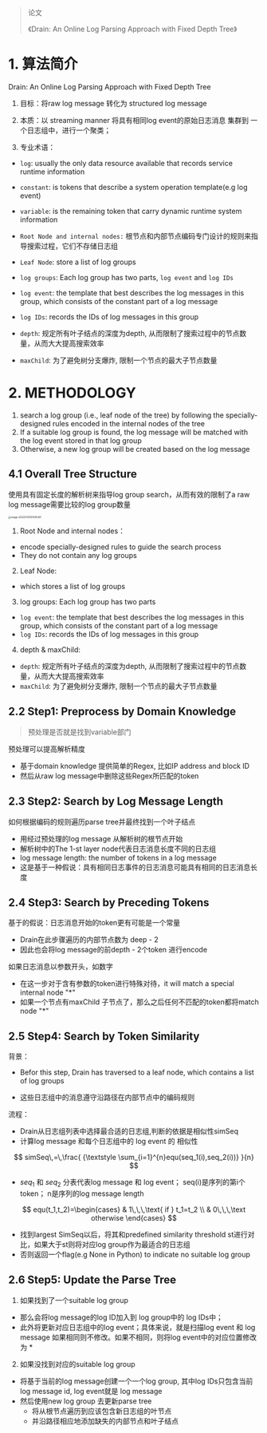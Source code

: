

>论文
>
>《Drain: An Online Log Parsing Approach with Fixed Depth Tree》

# 1. 算法简介

Drain: An Online Log Parsing Approach with Fixed Depth Tree

1. 目标：将raw log message 转化为 structured log message

2. 本质：以 streaming manner 将具有相同log event的原始日志消息 集群到 一个日志组中，进行一个聚类；

3. 专业术语：

- `log`: usually the only data resource available that records service runtime information

- `constant`: is tokens that describe a system operation template(e.g log event)

- `variable`: is the remaining token that carry dynamic runtime system information
- `Root Node and internal nodes:` 根节点和内部节点编码专门设计的规则来指导搜索过程，它们不存储日志组
- `Leaf Node`: store a list of log groups
- `log groups`: Each log group has two parts, `log event` and `log IDs`
- `log event`:  the template that best describes the log messages in this group, which consists of the constant part of a log message
- `log IDs`:    records the IDs of log messages in this group
- `depth`: 规定所有叶子结点的深度为depth, 从而限制了搜索过程中的节点数量，从而大大提高搜索效率
- `maxChild`: 为了避免树分支爆炸, 限制一个节点的最大子节点数量

# 2. METHODOLOGY

1. search a log group (i.e., leaf node of the tree) by following the specially-designed rules encoded in the internal nodes of the tree
2. If a suitable log group is found, the log message will be matched with the log event stored in that log group
3. Otherwise, a new log group will be created based on the log message

## 4.1 Overall Tree Structure

使用具有固定长度的解析树来指导log group search，从而有效的限制了a raw log message需要比较的log group数量

<img src="/Users/alkaid/Library/Application Support/typora-user-images/image-20220729121006367.png" alt="image-20220729121006367" style="zoom: 33%;" />

1. Root Node and internal nodes：

- encode specially-designed rules to guide the search process
- They do not contain any log groups

2. Leaf Node: 

- which stores a list of log groups

3. log groups: Each log group has two parts

- `log event`: the template that best describes the log messages in this group, which consists of the constant part of a log message
- `log IDs`:   records the IDs of log messages in this group

4. depth & maxChild:

- `depth`: 规定所有叶子结点的深度为depth, 从而限制了搜索过程中的节点数量，从而大大提高搜索效率
- `maxChild`: 为了避免树分支爆炸, 限制一个节点的最大子节点数量

## 2.2 Step1: Preprocess by Domain Knowledge

> 预处理是否就是找到variable部门

预处理可以提高解析精度

- 基于domain knowledge 提供简单的Regex, 比如IP address and block ID
- 然后从raw log message中删除这些Regex所匹配的token

## 2.3 Step2: Search by Log Message Length

如何根据编码的规则遍历parse tree并最终找到一个叶子结点

- 用经过预处理的log message 从解析树的根节点开始
- 解析树中的The 1-st layer node代表日志消息长度不同的日志组
- log message length: the number of tokens in a log message
- 这是基于一种假说：具有相同日志事件的日志消息可能具有相同的日志消息长度

## 2.4 Step3: Search by Preceding Tokens

基于的假说：日志消息开始的token更有可能是一个常量

- Drain在此步骤遍历的内部节点数为 deep - 2
- 因此也会将log message的前depth - 2个token 进行encode

如果日志消息以参数开头，如数字

- 在这一步对于含有参数的token进行特殊对待，it will match a special internal node "*"
- 如果一个节点有maxChild 子节点了，那么之后任何不匹配的token都将match node "*"

##  2.5 Step4: Search by Token Similarity

背景：

- Befor this step, Drain has traversed to a leaf node, which contains a list of log groups

- 这些日志组中的消息遵守沿路径在内部节点中的编码规则

流程：

- Drain从日志组列表中选择最合适的日志组,判断的依据是相似性simSeq
- 计算log message 和每个日志组中的 log event 的 相似性

$$
simSeq\,=\,\frac{ {\textstyle \sum_{i=1}^{n}equ(seq_1(i),seq_2(i))} }{n}
$$

- $seq_1$ 和 $seq_2$ 分表代表log message 和 log event； seq(i)是序列的第i个token； n是序列的log message length

$$
equ(t_1,t_2)=\begin{cases}
    & 1\,\,\,\text{ if } t_1=t_2 \\
    & 0\,\,\,\text otherwise
  \end{cases}
$$

- 找到largest SimSeq以后，将其和predefined similarity threshold st进行对比，如果大于st则将对应log group作为最适合的日志组
- 否则返回一个flag(e.g None in Python) to indicate no suitable log group

## 2.6 Step5: Update the Parse Tree

1. 如果找到了一个suitable log group

- 那么会将log message的log ID加入到 log group中的 log IDs中；
- 此外将更新对应日志组中的log event；具体来说，就是扫描log event 和 log message 如果相同则不修改。如果不相同，则将log event中的对应位置修改为 *

2. 如果没找到对应的suitable log group

- 将基于当前的log message创建一个一个log group, 其中log IDs只包含当前log message id, log event就是 log message
- 然后使用new log group 去更新parse tree
  - 将从根节点遍历到应该包含新日志组的叶节点
  - 并沿路径相应地添加缺失的内部节点和叶子结点
